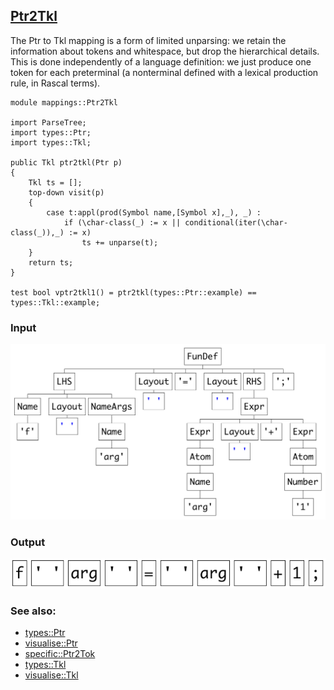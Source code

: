 ## [Ptr2Tkl](https://github.com/grammarware/bx-parsing/blob/master/src/mappings/Ptr2Tkl.rsc)

The Ptr to Tkl mapping is a form of limited unparsing: we retain the information about tokens and whitespace,
but drop the hierarchical details.
This is done independently of a language definition: we just produce one token for each preterminal
(a nonterminal defined with a lexical production rule, in Rascal terms).

```
module mappings::Ptr2Tkl

import ParseTree;
import types::Ptr;
import types::Tkl;

public Tkl ptr2tkl(Ptr p)
{
    Tkl ts = [];
    top-down visit(p)
    {
        case t:appl(prod(Symbol name,[Symbol x],_), _) :
            if (\char-class(_) := x || conditional(iter(\char-class(_)),_) := x)
                ts += unparse(t);
    }
    return ts;
}

test bool vptr2tkl1() = ptr2tkl(types::Ptr::example) == types::Tkl::example;
```

### Input

![Input](https://github.com/grammarware/bx-parsing/raw/master/img/Ptr.png)

### Output

![Output](https://github.com/grammarware/bx-parsing/raw/master/img/Tkl.png)

### See also:
* [types::Ptr](https://github.com/grammarware/bx-parsing/blob/master/src/types/Ptr.rsc)
* [visualise::Ptr](https://github.com/grammarware/bx-parsing/blob/master/src/visualise/Ptr.rsc)
* [specific::Ptr2Tok](https://github.com/grammarware/bx-parsing/blob/master/src/specific/Ptr2Tok.rsc)
* [types::Tkl](https://github.com/grammarware/bx-parsing/blob/master/src/types/Tkl.rsc)
* [visualise::Tkl](https://github.com/grammarware/bx-parsing/blob/master/src/visualise/Tkl.rsc)
